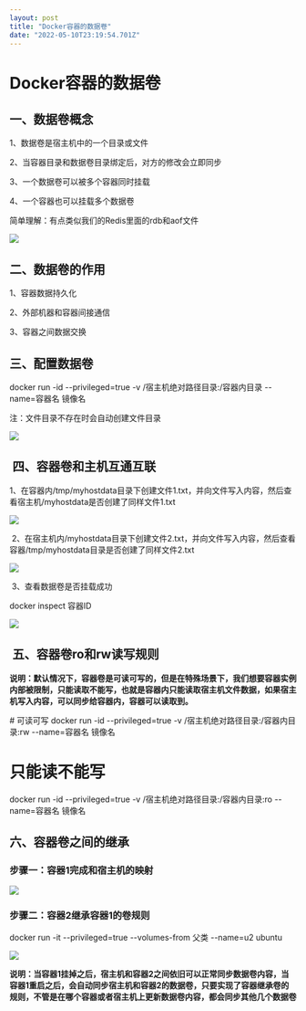 ```yaml
---
layout: post
title: "Docker容器的数据卷"
date: "2022-05-10T23:19:54.701Z"
---
```

Docker容器的数据卷
============

一、数据卷概念
-------

1、数据卷是宿主机中的一个目录或文件

2、当容器目录和数据卷目录绑定后，对方的修改会立即同步

3、一个数据卷可以被多个容器同时挂载

4、一个容器也可以挂载多个数据卷

简单理解：有点类似我们的Redis里面的rdb和aof文件

![](https://img2022.cnblogs.com/blog/520237/202205/520237-20220501215856200-1272530837.png)

二、数据卷的作用
--------

1、容器数据持久化

2、外部机器和容器间接通信

3、容器之间数据交换

三、配置数据卷
-------

docker run -id --privileged=true -v /宿主机绝对路径目录:/容器内目录 --name=容器名 镜像名  
  
注：文件目录不存在时会自动创建文件目录  
  

![](https://img2022.cnblogs.com/blog/520237/202205/520237-20220509233934084-497151977.png)

 四、容器卷和主机互通互联
-------------

1、在容器内/tmp/myhostdata目录下创建文件1.txt，并向文件写入内容，然后查看宿主机/myhostdata是否创建了同样文件1.txt

![](https://img2022.cnblogs.com/blog/520237/202205/520237-20220509234746227-1419726874.png)

 2、在宿主机内/myhostdata目录下创建文件2.txt，并向文件写入内容，然后查看容器/tmp/myhostdata目录是否创建了同样文件2.txt

![](https://img2022.cnblogs.com/blog/520237/202205/520237-20220509235258866-757145629.png)

 3、查看数据卷是否挂载成功

docker inspect 容器ID

![](https://img2022.cnblogs.com/blog/520237/202205/520237-20220509235817247-1593721117.png)

 五、容器卷ro和rw读写规则
---------------

**说明：默认情况下，容器卷是可读可写的，但是在特殊场景下，我们想要容器实例内部被限制，只能读取不能写，也就是容器内只能读取宿主机文件数据，如果宿主机写入内容，可以同步给容器内，容器可以读取到。**

\# 可读可写
docker run \-id --privileged=true -v /宿主机绝对路径目录:/容器内目录:rw --name=容器名 镜像名

# 只能读不能写
docker run \-id --privileged=true -v /宿主机绝对路径目录:/容器内目录:ro --name=容器名 镜像名

六、容器卷之间的继承
----------

### 步骤一：容器1完成和宿主机的映射

![](https://img2022.cnblogs.com/blog/520237/202205/520237-20220510225920487-572320029.png)

### 步骤二：容器2继承容器1的卷规则

docker run -it --privileged=true --volumes-from 父类  --name=u2 ubuntu

![](https://img2022.cnblogs.com/blog/520237/202205/520237-20220510231316072-1548060162.png)

**说明：当容器1挂掉之后，宿主机和容器2之间依旧可以正常同步数据卷内容，当容器1重启之后，会自动同步宿主机和容器2的数据卷，只要实现了容器继承卷的规则，不管是在哪个容器或者宿主机上更新数据卷内容，都会同步其他几个数据卷**
